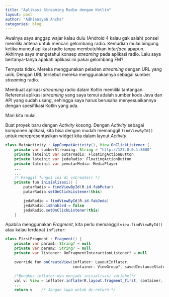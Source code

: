 ```yaml
---
title: "Aplikasi Streaming Radio dengan Kotlin"
layout: post
author: "Adhiansyah Ancha"
categories: blog
---
```


Awalnya saya anggap wajar kalau dulu (Android 4 kalau gak salah) ponsel memiliki antena untuk mencari gelombang radio. Kemudian mulai bingung ketika muncul aplikasi radio tanpa membutuhkan _interface_ apapun. Akhirnya saya mengetahui konsep _streaming_ pada aplikasi radio. Lalu saya bertanya-tanya apakah aplikasi ini pakai gelombang FM? 

Ternyata tidak. Mereka menggunakan peladen _streaming_ dengan URL yang unik. Dengan URL tersebut mereka menggunakannya sebagai sumber _streaming_ radio.

Membuat aplikasi _streaming_ radio dalam Kotlin memiliki tantangan. Referensi aplikasi _streaming_ yang saya temui adalah sumber kode Java dan API yang sudah usang, sehingga saya harus berusaha menyesuaikannya dengan spesifikasi Kotlin yang ada.

Mari kita mulai.

Buat proyek baru dengan _Activity_ kosong. Dengan _Activity_ sebagai komponen aplikasi, kita bisa dengan mudah memanggil `findViewById()` untuk merepresentasikan widget kita dalam layout _Activity_. 

```Java
class MainActivity : AppCompatActivity(), View.OnClickListener {
    private var sumberStreaming: String = "http://127.0.0.1:8000"
    private lateinit var putarRadio: FloatingActionButton
    private lateinit var jedaRadio: FloatingActionButton
    private lateinit var pemutarMedia: MediaPlayer
    ...
    ...
    /* Panggil fungsi ini di onCreate() */
    private fun inisialisasi() {
        putarRadio = findViewById(R.id.fabPutar)
        putarRadio.setOnClickListener(this)

        jedaRadio = findViewById(R.id.fabJeda)
        jedaRadio.isEnabled = false
        jedaRadio.setOnClickListener(this)
    }
```

Apabila menggunakan _Fragment_, kita perlu memanggil `view.findViewById()` atau kalau terdapat `inflater`:
```Java
class FirstFragment : Fragment() {
    private var param1: String? = null
    private var param2: String? = null
    private var listener: OnFragmentInteractionListener? = null

    override fun onCreateView(inflater: LayoutInflater,
                              container: ViewGroup?, savedInstanceState: Bundle?): View? {

    /*Bungkus inflater-nya menjadi inisialisasi variabel*/
    val v: View = inflater.inflate(R.layout.fragment_first, container, false)
    ...
    return v    /* Jangan lupa untuk di-return */
```



